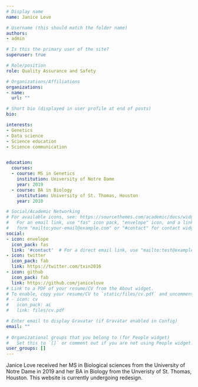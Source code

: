 ```yaml
---
# Display name
name: Janice Love

# Username (this should match the folder name)
authors:
- admin

# Is this the primary user of the site?
superuser: true

# Role/position
role: Quality Assurance and Safety

# Organizations/Affiliations
organizations:
- name: 
  url: ""

# Short bio (displayed in user profile at end of posts)
bio: 

interests:
- Genetics
- Data science
- Science education
- Science communication


education:
  courses:
  - course: MS in Genetics
    institution: University of Notre Dame
    year: 2019
  - course: BA in Biology
    institution: University of St. Thomas, Houston
    year: 2010

# Social/Academic Networking
# For available icons, see: https://sourcethemes.com/academic/docs/widgets/#icons
#   For an email link, use "fas" icon pack, "envelope" icon, and a link in the
#   form "mailto:your-email@example.com" or "#contact" for contact widget.
social:
- icon: envelope
  icon_pack: fas
  link: '#contact'  # For a direct email link, use "mailto:test@example.org".
- icon: twitter
  icon_pack: fab
  link: https://twitter.com/txin2016
- icon: github
  icon_pack: fab
  link: https://github.com/janicelove
# Link to a PDF of your resume/CV from the About widget.
# To enable, copy your resume/CV to `static/files/cv.pdf` and uncomment the lines below.  
# - icon: cv
#   icon_pack: ai
#   link: files/cv.pdf

# Enter email to display Gravatar (if Gravatar enabled in Config)
email: ""
  
# Organizational groups that you belong to (for People widget)
#   Set this to `[]` or comment out if you are not using People widget.  
user_groups: []
---
```


Janice Love received her MS in Biological sciences from the University of Notre Dame in 2019 and her BA in Biology from the Unveristy of St. Thomas, Houston. This website is currently undergoing redesign. 


